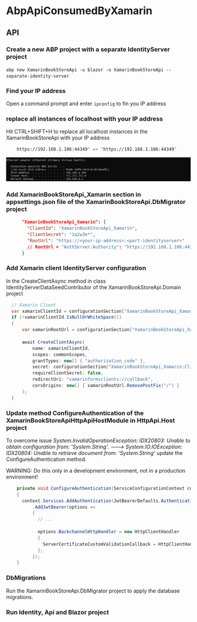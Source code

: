 # AbpApiConsumedByXamarin

## API

### Create a new ABP project with a separate IdentityServer project

`abp new XamarinBookStoreApi -u blazor -o XamarinBookStoreApi --separate-identity-server`

### Find your IP address

Open a command prompt and enter `ipconfig` to fin you IP address

### replace all instances of localhost with your IP address

Hit CTRL+SHIFT+H to replace all localhost instances in the XamarinBookStoreApi with your IP address

```bash
    https://192.168.1.106:44349" => "https://192.168.1.106:44349"
```

![IP-address](Images/IP_address.jpg)

### Add XamarinBookStoreApi_Xamarin section in appsettings.json file of the XamarinBookStoreApi.DbMigrator project

```json
      "XamarinBookStoreApi_Xamarin": {
        "ClientId": "XamarinBookStoreApi_Xamarin",
        "ClientSecret": "1q2w3e*",
        "RootUrl": "https://<your-ip-address>:<port-identityserver>" 
        // RootUrl = "AuthServer:Authority": "https://192.168.1.106:44349" in appsettings.json HttpApi.Host project
      }
```

### Add Xamarin client IdentityServer configuration

In the CreateClientAsync method in class IdentityServerDataSeedContributor of the XamarinBookStoreApi.Domain project

```csharp
  // Xamarin Client
  var xamarinClientId = configurationSection["XamarinBookStoreApi_Xamarin:ClientId"];
  if (!xamarinClientId.IsNullOrWhiteSpace())
  {
      var xamarinRootUrl = configurationSection["XamarinBookStoreApi_Xamarin:RootUrl"].TrimEnd('/');

      await CreateClientAsync(
          name: xamarinClientId,
          scopes: commonScopes,
          grantTypes: new[] { "authorization_code" },
          secret: configurationSection["XamarinBookStoreApi_Xamarin:ClientSecret"]?.Sha256(),
          requireClientSecret: false,
          redirectUri: "xamarinformsclients://callback",
          corsOrigins: new[] { xamarinRootUrl.RemovePostFix("/") }
      );
  }
```

### Update method ConfigureAuthentication of the XamarinBookStoreApiHttpApiHostModule in HttpApi.Host project

To overcome issue _System.InvalidOperationException: IDX20803: Unable to obtain configuration from: 'System.String'.
 ---> System.IO.IOException: IDX20804: Unable to retrieve document from: 'System.String'_  update the ConfigureAuthentication method.

WARNING: Do this only in a development environment, not in a production environment!

```csharp
    private void ConfigureAuthentication(ServiceConfigurationContext context, IConfiguration configuration)
    {
      context.Services.AddAuthentication(JwtBearerDefaults.AuthenticationScheme)
          .AddJwtBearer(options =>
          {
            // ...
            
            options.BackchannelHttpHandler = new HttpClientHandler
            {
              ServerCertificateCustomValidationCallback = HttpClientHandler.DangerousAcceptAnyServerCertificateValidator
            };
          });
    }
```

### DbMigrations

Run the XamarinBookStoreApi.DbMigrator project to apply the database migrations.

### Run Identity, Api and Blazor project
